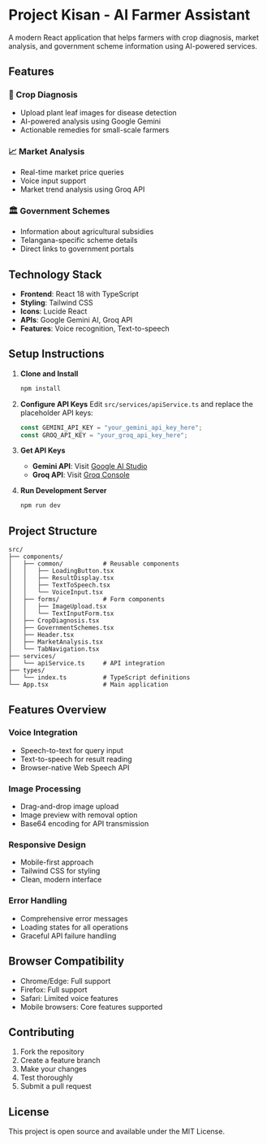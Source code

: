 # Project Kisan - AI Farmer Assistant

A modern React application that helps farmers with crop diagnosis, market analysis, and government scheme information using AI-powered services.

## Features

### 🌱 Crop Diagnosis
- Upload plant leaf images for disease detection
- AI-powered analysis using Google Gemini
- Actionable remedies for small-scale farmers

### 📈 Market Analysis
- Real-time market price queries
- Voice input support
- Market trend analysis using Groq API

### 🏛️ Government Schemes
- Information about agricultural subsidies
- Telangana-specific scheme details
- Direct links to government portals

## Technology Stack

- **Frontend**: React 18 with TypeScript
- **Styling**: Tailwind CSS
- **Icons**: Lucide React
- **APIs**: Google Gemini AI, Groq API
- **Features**: Voice recognition, Text-to-speech

## Setup Instructions

1. **Clone and Install**
   ```bash
   npm install
   ```

2. **Configure API Keys**
   Edit `src/services/apiService.ts` and replace the placeholder API keys:
   ```typescript
   const GEMINI_API_KEY = "your_gemini_api_key_here";
   const GROQ_API_KEY = "your_groq_api_key_here";
   ```

3. **Get API Keys**
   - **Gemini API**: Visit [Google AI Studio](https://makersuite.google.com/app/apikey)
   - **Groq API**: Visit [Groq Console](https://console.groq.com/keys)

4. **Run Development Server**
   ```bash
   npm run dev
   ```

## Project Structure

```
src/
├── components/
│   ├── common/           # Reusable components
│   │   ├── LoadingButton.tsx
│   │   ├── ResultDisplay.tsx
│   │   ├── TextToSpeech.tsx
│   │   └── VoiceInput.tsx
│   ├── forms/            # Form components
│   │   ├── ImageUpload.tsx
│   │   └── TextInputForm.tsx
│   ├── CropDiagnosis.tsx
│   ├── GovernmentSchemes.tsx
│   ├── Header.tsx
│   ├── MarketAnalysis.tsx
│   └── TabNavigation.tsx
├── services/
│   └── apiService.ts     # API integration
├── types/
│   └── index.ts          # TypeScript definitions
└── App.tsx               # Main application
```

## Features Overview

### Voice Integration
- Speech-to-text for query input
- Text-to-speech for result reading
- Browser-native Web Speech API

### Image Processing
- Drag-and-drop image upload
- Image preview with removal option
- Base64 encoding for API transmission

### Responsive Design
- Mobile-first approach
- Tailwind CSS for styling
- Clean, modern interface

### Error Handling
- Comprehensive error messages
- Loading states for all operations
- Graceful API failure handling

## Browser Compatibility

- Chrome/Edge: Full support
- Firefox: Full support
- Safari: Limited voice features
- Mobile browsers: Core features supported

## Contributing

1. Fork the repository
2. Create a feature branch
3. Make your changes
4. Test thoroughly
5. Submit a pull request

## License

This project is open source and available under the MIT License.